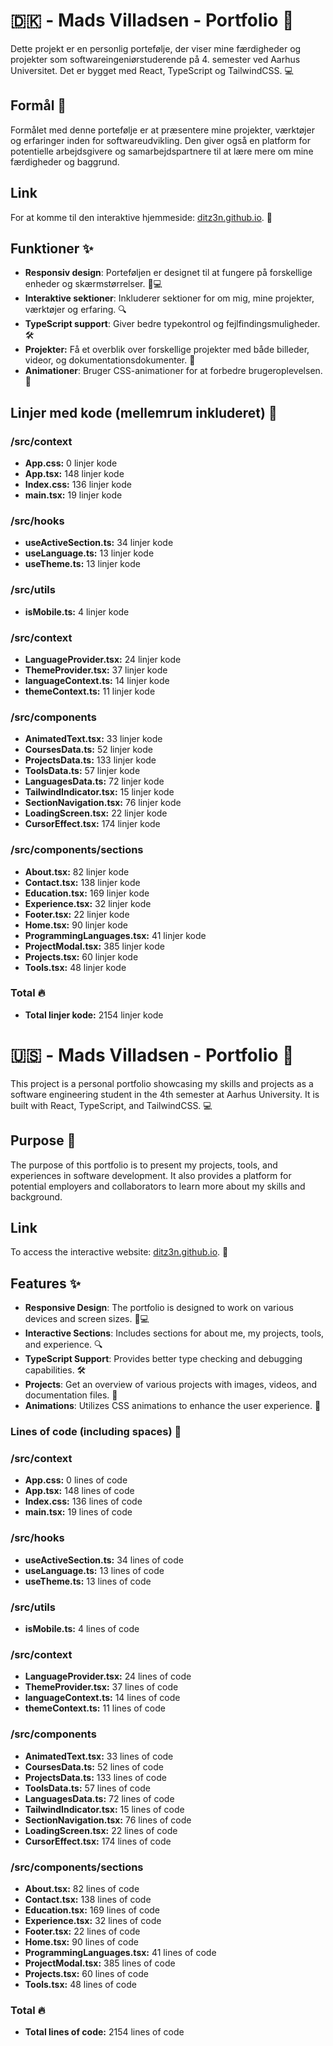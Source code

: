 # 🇩🇰 - Mads Villadsen - Portfolio 🌟

Dette projekt er en personlig portefølje, der viser mine færdigheder og projekter som softwareingeniørstuderende på 4. semester ved Aarhus Universitet. Det er bygget med React, TypeScript og TailwindCSS. 💻

## Formål 🎯

Formålet med denne portefølje er at præsentere mine projekter, værktøjer og erfaringer inden for softwareudvikling. Den giver også en platform for potentielle arbejdsgivere og samarbejdspartnere til at lære mere om mine færdigheder og baggrund.

## Link

For at komme til den interaktive hjemmeside: [ditz3n.github.io](https://ditz3n.github.io/). 🎉

## Funktioner ✨

- **Responsiv design**: Porteføljen er designet til at fungere på forskellige enheder og skærmstørrelser. 📱💻
- **Interaktive sektioner**: Inkluderer sektioner for om mig, mine projekter, værktøjer og erfaring. 🔍
- **TypeScript support**: Giver bedre typekontrol og fejlfindingsmuligheder. 🛠️
- **Projekter:** Få et overblik over forskellige projekter med både billeder, videor, og dokumentationsdokumenter. 📂
- **Animationer**: Bruger CSS-animationer for at forbedre brugeroplevelsen. 🎨

## Linjer med kode (mellemrum inkluderet) 👾

### /src/context

- **App.css:** 0 linjer kode
- **App.tsx:** 148 linjer kode
- **Index.css:** 136 linjer kode
- **main.tsx:** 19 linjer kode

### /src/hooks

- **useActiveSection.ts:** 34 linjer kode
- **useLanguage.ts:** 13 linjer kode
- **useTheme.ts:** 13 linjer kode

### /src/utils

- **isMobile.ts:** 4 linjer kode

### /src/context

- **LanguageProvider.tsx:** 24 linjer kode
- **ThemeProvider.tsx:** 37 linjer kode
- **languageContext.ts:** 14 linjer kode
- **themeContext.ts:** 11 linjer kode

### /src/components

- **AnimatedText.tsx:** 33 linjer kode
- **CoursesData.ts:** 52 linjer kode
- **ProjectsData.ts:** 133 linjer kode
- **ToolsData.ts:** 57 linjer kode
- **LanguagesData.ts:** 72 linjer kode
- **TailwindIndicator.tsx:** 15 linjer kode
- **SectionNavigation.tsx:** 76 linjer kode
- **LoadingScreen.tsx:** 22 linjer kode
- **CursorEffect.tsx:** 174 linjer kode

### /src/components/sections

- **About.tsx:** 82 linjer kode
- **Contact.tsx:** 138 linjer kode
- **Education.tsx:** 169 linjer kode
- **Experience.tsx:** 32 linjer kode
- **Footer.tsx:** 22 linjer kode
- **Home.tsx:** 90 linjer kode
- **ProgrammingLanguages.tsx:** 41 linjer kode
- **ProjectModal.tsx:** 385 linjer kode
- **Projects.tsx:** 60 linjer kode
- **Tools.tsx:** 48 linjer kode

### Total 🔥

- **Total linjer kode:** 2154 linjer kode

# 🇺🇸 - Mads Villadsen - Portfolio 🌟

This project is a personal portfolio showcasing my skills and projects as a software engineering student in the 4th semester at Aarhus University. It is built with React, TypeScript, and TailwindCSS. 💻

## Purpose 🎯

The purpose of this portfolio is to present my projects, tools, and experiences in software development. It also provides a platform for potential employers and collaborators to learn more about my skills and background.

## Link

To access the interactive website: [ditz3n.github.io](https://ditz3n.github.io/). 🎉

## Features ✨

- **Responsive Design**: The portfolio is designed to work on various devices and screen sizes. 📱💻
- **Interactive Sections**: Includes sections for about me, my projects, tools, and experience. 🔍
- **TypeScript Support**: Provides better type checking and debugging capabilities. 🛠️
- **Projects**: Get an overview of various projects with images, videos, and documentation files. 📂
- **Animations**: Utilizes CSS animations to enhance the user experience. 🎨

### Lines of code (including spaces) 👾

### /src/context

- **App.css:** 0 lines of code
- **App.tsx:** 148 lines of code
- **Index.css:** 136 lines of code
- **main.tsx:** 19 lines of code

### /src/hooks

- **useActiveSection.ts:** 34 lines of code
- **useLanguage.ts:** 13 lines of code
- **useTheme.ts:** 13 lines of code

### /src/utils

- **isMobile.ts:** 4 lines of code

### /src/context

- **LanguageProvider.tsx:** 24 lines of code
- **ThemeProvider.tsx:** 37 lines of code
- **languageContext.ts:** 14 lines of code
- **themeContext.ts:** 11 lines of code

### /src/components

- **AnimatedText.tsx:** 33 lines of code
- **CoursesData.ts:** 52 lines of code
- **ProjectsData.ts:** 133 lines of code
- **ToolsData.ts:** 57 lines of code
- **LanguagesData.ts:** 72 lines of code
- **TailwindIndicator.tsx:** 15 lines of code
- **SectionNavigation.tsx:** 76 lines of code
- **LoadingScreen.tsx:** 22 lines of code
- **CursorEffect.tsx:** 174 lines of code

### /src/components/sections

- **About.tsx:** 82 lines of code
- **Contact.tsx:** 138 lines of code
- **Education.tsx:** 169 lines of code
- **Experience.tsx:** 32 lines of code
- **Footer.tsx:** 22 lines of code
- **Home.tsx:** 90 lines of code
- **ProgrammingLanguages.tsx:** 41 lines of code
- **ProjectModal.tsx:** 385 lines of code
- **Projects.tsx:** 60 lines of code
- **Tools.tsx:** 48 lines of code

### Total 🔥

- **Total lines of code:** 2154 lines of code
